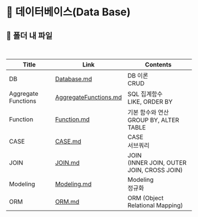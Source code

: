 # 📜 데이터베이스(Data Base)



## 🛒 폴더 내 파일

<br/>

| Title               | Link                                             | Contents                                       |
| ------------------- | ------------------------------------------------ | ---------------------------------------------- |
| DB                  | [Database.md](./Database.md)                     | DB 이론<br />CRUD                              |
| Aggregate Functions | [AggregateFunctions.md](./AggregateFunctions.md) | SQL 집계함수<br />LIKE, ORDER BY               |
| Function            | [Function.md](./Function.md)                     | 기본 함수와 연산<br />GROUP BY, ALTER TABLE    |
| CASE                | [CASE.md](./CASE.md)                             | CASE<br />서브쿼리                             |
| JOIN                | [JOIN.md](./JOIN.md)                             | JOIN<br />(INNER JOIN, OUTER JOIN, CROSS JOIN) |
| Modeling            | [Modeling.md](./Modeling.md)                     | Modeling<br />정규화                           |
| ORM                 | [ORM.md](./ORM.md)                               | ORM (Object Relational Mapping)                |
